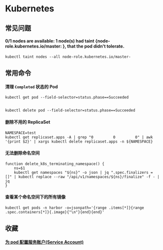 # Kubernetes

## 常见问题

#### 0/1 nodes are available: 1 node(s) had taint {node-role.kubernetes.io/master: }, that the pod didn't tolerate.

```shell
kubectl taint nodes --all node-role.kubernetes.io/master-
```

## 常用命令

#### 清理 `Completed` 状态的 Pod

```shell
kubectl get pod --field-selector=status.phase==Succeeded


kubectl delete pod --field-selector=status.phase==Succeeded
```

#### 删除不用的 ReplicaSet

```shell
NAMESPACE=test
kubectl get replicaset.apps -A | grep "0         0         0" | awk '{print $2}' | xargs kubectl delete replicaset.apps -n ${NAMESPACE}
```

#### 无法删除命名空间

```shell
function delete_k8s_terminating_namespace() {
    ns=$1
    kubectl get namespaces "${ns}" -o json | jq ".spec.finalizers = []" | kubectl replace --raw "/api/v1/namespaces/${ns}/finalize" -f - | jq
}
```

#### 查看某个命名空间下的所有镜像

```shell
kubectl get pods -n harbor -o=jsonpath='{range .items[*]}{range .spec.containers[*]}{.image}{"\n"}{end}{end}'
```

## 收藏

#### [为 pod 配置服务账户(Service Account)](https://www.coderdocument.com/docs/kubernetes/v1.14/tasks/configure_pods_and_containers/configure_service_accounts_for_pods.html)
